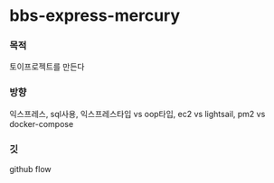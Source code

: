 # bbs-express-mercury

### 목적
토이프로젝트를 만든다

### 방향
익스프레스, sql사용, 익스프레스타입 vs oop타입, ec2 vs lightsail, pm2 vs docker-compose

### 깃
github flow
